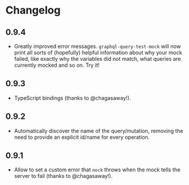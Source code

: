 # Changelog

## 0.9.4
- Greatly improved error messages. `graphql-query-test-mock` will now print all sorts of (hopefully) helpful 
information about why your mock failed, like exactly why the variables did not match, what queries are currently mocked 
and so on. Try it!

## 0.9.3
- TypeScript bindings (thanks to @chagasaway!).

## 0.9.2
- Automatically discover the name of the query/mutation, removing the need to provide an explicit 
id/name for every operation.

## 0.9.1
- Allow to set a custom error that `nock` throws when the mock tells the server to fail (thanks to @chagasaway!).
